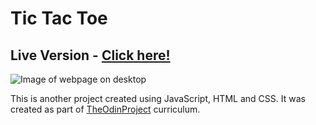 # Tic Tac Toe

## Live Version - [Click here!]()

![Image of webpage on desktop]()

This is another project created using JavaScript, HTML and CSS. It was created as part of [TheOdinProject](https://www.theodinproject.com/) curriculum.
